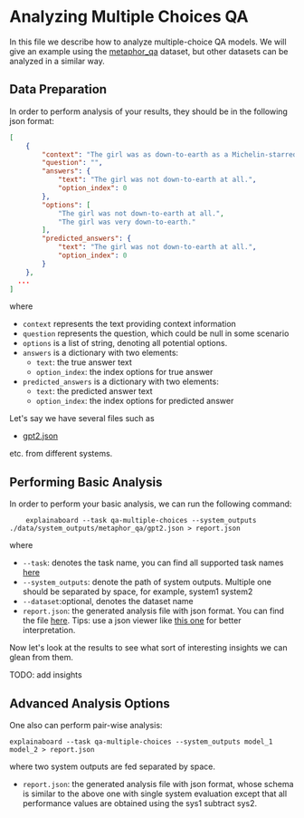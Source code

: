 # Analyzing Multiple Choices QA

In this file we describe how to analyze multiple-choice QA models.
We will give an example using the  [metaphor_qa](http://datalab.nlpedia.ai/normal_dataset/62139f3dc5fa557614d36df2/dataset_metadata) dataset, but other datasets
can be analyzed in a similar way.

## Data Preparation

In order to perform analysis of your results, they should be in the following json format:

```json
[
    {
        "context": "The girl was as down-to-earth as a Michelin-starred canape",
        "question": "",
        "answers": {
            "text": "The girl was not down-to-earth at all.",
            "option_index": 0
        },
        "options": [
            "The girl was not down-to-earth at all.",
            "The girl was very down-to-earth."
        ],
        "predicted_answers": {
            "text": "The girl was not down-to-earth at all.",
            "option_index": 0
        }
    },
  ...
]
```
where
* `context` represents the text providing context information
* `question` represents the question, which could be null in some scenario
* `options` is a list of string, denoting all potential options.
* `answers` is a dictionary with two elements:
    * `text`: the true answer text
    * `option_index`: the index options for true answer
* `predicted_answers` is a dictionary with two elements:
    * `text`: the predicted answer text
    * `option_index`: the index options for predicted answer
    

Let's say we have several files such as 
* [gpt2.json](https://github.com/neulab/ExplainaBoard/blob/main/data/system_outputs/metaphor_qa/gpt2.json) 


etc. from different systems.


## Performing Basic Analysis

In order to perform your basic analysis, we can run the following command:

```shell
    explainaboard --task qa-multiple-choices --system_outputs ./data/system_outputs/metaphor_qa/gpt2.json > report.json
```
where
* `--task`: denotes the task name, you can find all supported task names [here](https://github.com/neulab/ExplainaBoard/blob/main/docs/supported_tasks.md)
* `--system_outputs`: denote the path of system outputs. Multiple one should be 
  separated by space, for example, system1 system2
* `--dataset`:optional, denotes the dataset name
* `report.json`: the generated analysis file with json format. You can find the file [here](https://github.com/ExpressAI/ExplainaBoard/blob/main/data/reports/report.json). Tips: use a json viewer
                  like [this one](http://jsonviewer.stack.hu/) for better interpretation.




Now let's look at the results to see what sort of interesting insights we can
glean from them.

TODO: add insights

## Advanced Analysis Options

One also can perform pair-wise analysis:
```shell
explainaboard --task qa-multiple-choices --system_outputs model_1 model_2 > report.json
```
where two system outputs are fed separated by space.
* `report.json`: the generated analysis file with json format, whose schema is similar to the above one with single system evaluation except that
   all performance values are obtained using the sys1 subtract sys2.
